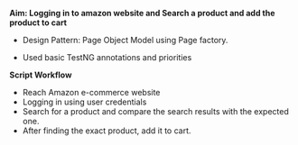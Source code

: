 **Aim: Logging in to amazon website and Search a product and add the product to cart**
* Design Pattern: Page Object Model using Page factory.

* Used basic TestNG annotations and priorities

**Script Workflow**

* Reach Amazon e-commerce website 
* Logging in using user credentials
* Search for a product and compare the search results with the expected one.
* After finding the exact product, add it to cart.
  

